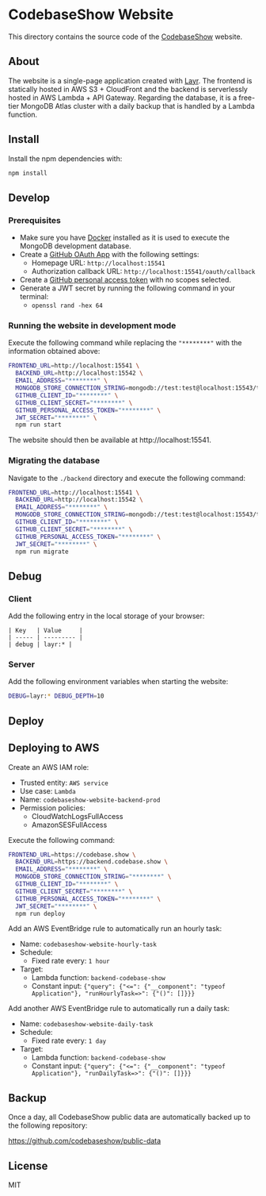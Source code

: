 # CodebaseShow Website

This directory contains the source code of the [CodebaseShow](https://codebase.show) website.

## About

The website is a single-page application created with [Layr](https://github.com/layrjs/layr). The frontend is statically hosted in AWS S3 + CloudFront and the backend is serverlessly hosted in AWS Lambda + API Gateway. Regarding the database, it is a free-tier MongoDB Atlas cluster with a daily backup that is handled by a Lambda function.

## Install

Install the npm dependencies with:

```sh
npm install
```

## Develop

### Prerequisites

- Make sure you have [Docker](https://www.docker.com/) installed as it is used to execute the MongoDB development database.
- Create a [GitHub OAuth App](https://github.com/settings/developers) with the following settings:
  - Homepage URL: `http://localhost:15541`
  - Authorization callback URL: `http://localhost:15541/oauth/callback`
- Create a [GitHub personal access token](https://github.com/settings/tokens) with no scopes selected.
- Generate a JWT secret by running the following command in your terminal:
  - `openssl rand -hex 64`

### Running the website in development mode

Execute the following command while replacing the `"********"` with the information obtained above:

```sh
FRONTEND_URL=http://localhost:15541 \
  BACKEND_URL=http://localhost:15542 \
  EMAIL_ADDRESS="********" \
  MONGODB_STORE_CONNECTION_STRING=mongodb://test:test@localhost:15543/test \
  GITHUB_CLIENT_ID="********" \
  GITHUB_CLIENT_SECRET="********" \
  GITHUB_PERSONAL_ACCESS_TOKEN="********" \
  JWT_SECRET="********" \
  npm run start
```

The website should then be available at http://localhost:15541.

### Migrating the database

Navigate to the `./backend` directory and execute the following command:

```sh
FRONTEND_URL=http://localhost:15541 \
  BACKEND_URL=http://localhost:15542 \
  EMAIL_ADDRESS="********" \
  MONGODB_STORE_CONNECTION_STRING=mongodb://test:test@localhost:15543/test \
  GITHUB_CLIENT_ID="********" \
  GITHUB_CLIENT_SECRET="********" \
  GITHUB_PERSONAL_ACCESS_TOKEN="********" \
  JWT_SECRET="********" \
  npm run migrate
```

## Debug

### Client

Add the following entry in the local storage of your browser:

```
| Key   | Value     |
| ----- | --------- |
| debug | layr:* |
```

### Server

Add the following environment variables when starting the website:

```sh
DEBUG=layr:* DEBUG_DEPTH=10
```

## Deploy

## Deploying to AWS

Create an AWS IAM role:

- Trusted entity: `AWS service`
- Use case: `Lambda`
- Name: `codebaseshow-website-backend-prod`
- Permission policies:
  - CloudWatchLogsFullAccess
  - AmazonSESFullAccess

Execute the following command:

```sh
FRONTEND_URL=https://codebase.show \
  BACKEND_URL=https://backend.codebase.show \
  EMAIL_ADDRESS="********" \
  MONGODB_STORE_CONNECTION_STRING="********" \
  GITHUB_CLIENT_ID="********" \
  GITHUB_CLIENT_SECRET="********" \
  GITHUB_PERSONAL_ACCESS_TOKEN="********" \
  JWT_SECRET="********" \
  npm run deploy
```

Add an AWS EventBridge rule to automatically run an hourly task:

- Name: `codebaseshow-website-hourly-task`
- Schedule:
  - Fixed rate every: `1 hour`
- Target:
  - Lambda function: `backend-codebase-show`
  - Constant input: `{"query": {"<=": {"__component": "typeof Application"}, "runHourlyTask=>": {"()": []}}}`

Add another AWS EventBridge rule to automatically run a daily task:

- Name: `codebaseshow-website-daily-task`
- Schedule:
  - Fixed rate every: `1 day`
- Target:
  - Lambda function: `backend-codebase-show`
  - Constant input: `{"query": {"<=": {"__component": "typeof Application"}, "runDailyTask=>": {"()": []}}}`

## Backup

Once a day, all CodebaseShow public data are automatically backed up to the following repository:

https://github.com/codebaseshow/public-data

## License

MIT
